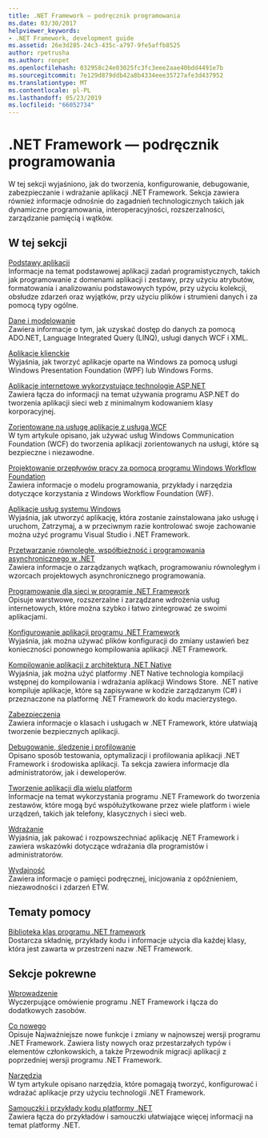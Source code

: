 ```yaml
---
title: .NET Framework — podręcznik programowania
ms.date: 03/30/2017
helpviewer_keywords:
- .NET Framework, development guide
ms.assetid: 26e3d285-24c3-435c-a797-9fe5affb8525
author: rpetrusha
ms.author: ronpet
ms.openlocfilehash: 032958c24e03025fc3fc3eee2aae40bdd4491e7b
ms.sourcegitcommit: 7e129d879ddb42a8b4334eee35727afe3d437952
ms.translationtype: MT
ms.contentlocale: pl-PL
ms.lasthandoff: 05/23/2019
ms.locfileid: "66052734"
---
```

# <a name="net-framework-development-guide"></a>.NET Framework — podręcznik programowania
W tej sekcji wyjaśniono, jak do tworzenia, konfigurowanie, debugowanie, zabezpieczanie i wdrażanie aplikacji .NET Framework. Sekcja zawiera również informacje odnośnie do zagadnień technologicznych takich jak dynamiczne programowania, interoperacyjności, rozszerzalności, zarządzanie pamięcią i wątków.  
  
## <a name="in-this-section"></a>W tej sekcji  
 [Podstawy aplikacji](../../docs/standard/application-essentials.md)  
 Informacje na temat podstawowej aplikacji zadań programistycznych, takich jak programowanie z domenami aplikacji i zestawy, przy użyciu atrybutów, formatowania i analizowaniu podstawowych typów, przy użyciu kolekcji, obsłudze zdarzeń oraz wyjątków, przy użyciu plików i strumieni danych i za pomocą typy ogólne.  
  
 [Dane i modelowanie](../../docs/framework/data/index.md)  
 Zawiera informacje o tym, jak uzyskać dostęp do danych za pomocą ADO.NET, Language Integrated Query (LINQ), usługi danych WCF i XML.  
  
 [Aplikacje klienckie](../../docs/framework/develop-client-apps.md)  
 Wyjaśnia, jak tworzyć aplikacje oparte na Windows za pomocą usługi Windows Presentation Foundation (WPF) lub Windows Forms.  
  
 [Aplikacje internetowe wykorzystujące technologie ASP.NET](../../docs/framework/develop-web-apps-with-aspnet.md)  
 Zawiera łącza do informacji na temat używania programu ASP.NET do tworzenia aplikacji sieci web z minimalnym kodowaniem klasy korporacyjnej.  
  
 [Zorientowane na usługę aplikacje z usługą WCF](../../docs/framework/wcf/index.md)  
 W tym artykule opisano, jak używać usług Windows Communication Foundation (WCF) do tworzenia aplikacji zorientowanych na usługi, które są bezpieczne i niezawodne.  
  
 [Projektowanie przepływów pracy za pomocą programu Windows Workflow Foundation](windows-workflow-foundation/index.md)     
 Zawiera informacje o modelu programowania, przykłady i narzędzia dotyczące korzystania z Windows Workflow Foundation (WF).  

 [Aplikacje usług systemu Windows](../../docs/framework/windows-services/index.md)  
 Wyjaśnia, jak utworzyć aplikację, która zostanie zainstalowana jako usługę i uruchom, Zatrzymaj, a w przeciwnym razie kontrolować swoje zachowanie można użyć programu Visual Studio i .NET Framework.  
  
 [Przetwarzanie równoległe, współbieżność i programowania asynchronicznego w .NET](../../docs/standard/parallel-processing-and-concurrency.md)  
 Zawiera informacje o zarządzanych wątkach, programowaniu równoległym i wzorcach projektowych asynchronicznego programowania.  
  
 [Programowanie dla sieci w programie .NET Framework](../../docs/framework/network-programming/index.md)  
 Opisuje warstwowe, rozszerzalne i zarządzane wdrożenia usług internetowych, które można szybko i łatwo zintegrować ze swoimi aplikacjami.  
  
 [Konfigurowanie aplikacji programu .NET Framework](configure-apps/index.md)    
 Wyjaśnia, jak można używać plików konfiguracji do zmiany ustawień bez konieczności ponownego kompilowania aplikacji .NET Framework.  
  
 [Kompilowanie aplikacji z architekturą .NET Native](../../docs/framework/net-native/index.md)  
 Wyjaśnia, jak można użyć platformy .NET Native technologia kompilacji wstępnej do kompilowania i wdrażania aplikacji Windows Store. .NET native kompiluje aplikacje, które są zapisywane w kodzie zarządzanym (C#) i przeznaczone na platformę .NET Framework do kodu macierzystego.  
  
 [Zabezpieczenia](../../docs/standard/security/index.md)  
 Zawiera informacje o klasach i usługach w .NET Framework, które ułatwiają tworzenie bezpiecznych aplikacji.  
  
 [Debugowanie, śledzenie i profilowanie](../../docs/framework/debug-trace-profile/index.md)  
 Opisano sposób testowania, optymalizacji i profilowania aplikacji .NET Framework i środowiska aplikacji. Ta sekcja zawiera informacje dla administratorów, jak i deweloperów.  
  
 [Tworzenie aplikacji dla wielu platform](../../docs/standard/cross-platform/index.md)  
 Informacje na temat wykorzystania programu .NET Framework do tworzenia zestawów, które mogą być współużytkowane przez wiele platform i wiele urządzeń, takich jak telefony, klasycznych i sieci web.  
  
 [Wdrażanie](../../docs/framework/deployment/index.md)  
 Wyjaśnia, jak pakować i rozpowszechniać aplikację .NET Framework i zawiera wskazówki dotyczące wdrażania dla programistów i administratorów.  
  
 [Wydajność](../../docs/framework/performance/index.md)  
 Zawiera informacje o pamięci podręcznej, inicjowania z opóźnieniem, niezawodności i zdarzeń ETW.  
 
## <a name="reference"></a>Tematy pomocy  
 [Biblioteka klas programu .NET framework](/dotnet/api/?view=netframework-4.7)  
 Dostarcza składnię, przykłady kodu i informacje użycia dla każdej klasy, która jest zawarta w przestrzeni nazw .NET Framework.  
  
## <a name="related-sections"></a>Sekcje pokrewne  
 [Wprowadzenie](../../docs/framework/get-started/index.md)  
 Wyczerpujące omówienie programu .NET Framework i łącza do dodatkowych zasobów.  
  
 [Co nowego](../../docs/framework/whats-new/index.md)  
 Opisuje Najważniejsze nowe funkcje i zmiany w najnowszej wersji programu .NET Framework. Zawiera listy nowych oraz przestarzałych typów i elementów członkowskich, a także Przewodnik migracji aplikacji z poprzedniej wersji programu .NET Framework.  
  
 [Narzędzia](../../docs/framework/tools/index.md)  
 W tym artykule opisano narzędzia, które pomagają tworzyć, konfigurować i wdrażać aplikacje przy użyciu technologii .NET Framework.  
  
 [Samouczki i przykłady kodu platformy .NET](../samples-and-tutorials/index.md)  
 Zawiera łącza do przykładów i samouczki ułatwiające więcej informacji na temat platformy .NET.
